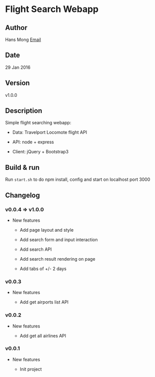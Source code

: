 # Flight Search Webapp

## Author

Hans Mong [Email](mailto:hanssmith6@gmail.com)

## Date

29 Jan 2016

## Version

v1.0.0

## Description

Simple flight searching webapp:

* Data: Travelport Locomote flight API

* API: node + express

* Client: jQuery + Bootstrap3

## Build & run

Run `start.sh` to do npm install, config and start on localhost port 3000

## Changelog

### v0.0.4 => v1.0.0

* New features

	- Add page layout and style

	- Add search form and input interaction

	- Add search API

	- Add search result rendering on page

	- Add tabs of +/- 2 days

### v0.0.3

* New features

	- Add get airports list API

### v0.0.2

* New features

	- Add get all airlines API

### v0.0.1

* New features

	- Init project